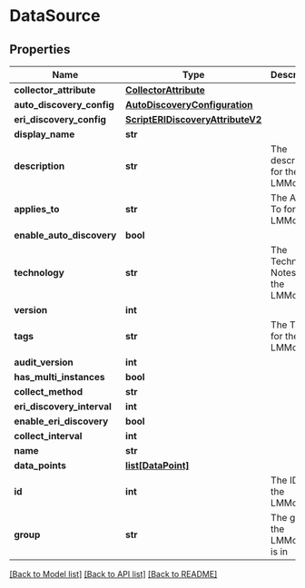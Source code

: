 # DataSource

## Properties
Name | Type | Description | Notes
------------ | ------------- | ------------- | -------------
**collector_attribute** | [**CollectorAttribute**](CollectorAttribute.md) |  | 
**auto_discovery_config** | [**AutoDiscoveryConfiguration**](AutoDiscoveryConfiguration.md) |  | [optional] 
**eri_discovery_config** | [**ScriptERIDiscoveryAttributeV2**](ScriptERIDiscoveryAttributeV2.md) |  | [optional] 
**display_name** | **str** |  | [optional] 
**description** | **str** | The description for the LMModule | [optional] 
**applies_to** | **str** | The Applies To for the LMModule | [optional] 
**enable_auto_discovery** | **bool** |  | [optional] 
**technology** | **str** | The Technical Notes for the LMModule | [optional] 
**version** | **int** |  | [optional] 
**tags** | **str** | The Tags for the LMModule | [optional] 
**audit_version** | **int** |  | [optional] 
**has_multi_instances** | **bool** |  | [optional] 
**collect_method** | **str** |  | 
**eri_discovery_interval** | **int** |  | [optional] 
**enable_eri_discovery** | **bool** |  | [optional] 
**collect_interval** | **int** |  | 
**name** | **str** |  | 
**data_points** | [**list[DataPoint]**](DataPoint.md) |  | [optional] 
**id** | **int** | The ID of the LMModule | 
**group** | **str** | The group the LMModule is in | [optional] 

[[Back to Model list]](../README.md#documentation-for-models) [[Back to API list]](../README.md#documentation-for-api-endpoints) [[Back to README]](../README.md)


